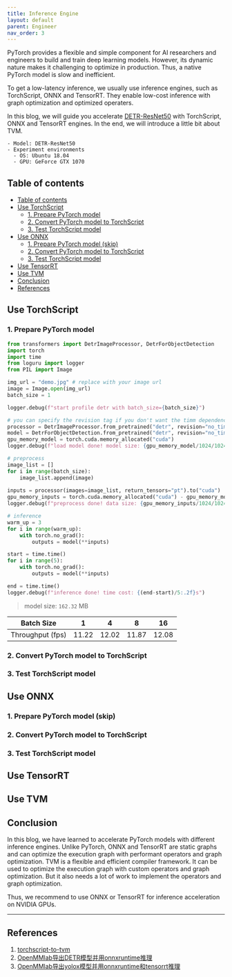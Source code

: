 ```yaml
---
title: Inference Engine
layout: default
parent: Engineer
nav_order: 3
---
```

PyTorch provides a flexible and simple component for AI researchers and engineers to build and train deep learning models. However, its dynamic nature makes it challenging to optimize in production. Thus, a native PyTorch model is slow and inefficient.

To get a low-latency inference, we usually use inference engines, such as TorchScript, ONNX and TensorRT. They enable low-cost inference with graph optimization and optimized operaters.

In this blog, we will guide you accelerate [DETR-ResNet50](https://huggingface.co/facebook/detr-resnet-50) with TorchScript, ONNX and TensorRT engines. In the end, we will introduce a little bit about TVM. 


```
- Model: DETR-ResNet50
- Experiment environments
  - OS: Ubuntu 18.04
  - GPU: GeForce GTX 1070
```

## Table of contents
- [Table of contents](#table-of-contents)
- [Use TorchScript](#use-torchscript)
  - [1. Prepare PyTorch model](#1-prepare-pytorch-model)
  - [2. Convert PyTorch model to TorchScript](#2-convert-pytorch-model-to-torchscript)
  - [3. Test TorchScript model](#3-test-torchscript-model)
- [Use ONNX](#use-onnx)
  - [1. Prepare PyTorch model (skip)](#1-prepare-pytorch-model-skip)
  - [2. Convert PyTorch model to TorchScript](#2-convert-pytorch-model-to-torchscript-1)
  - [3. Test TorchScript model](#3-test-torchscript-model-1)
- [Use TensorRT](#use-tensorrt)
- [Use TVM](#use-tvm)
- [Conclusion](#conclusion)
- [References](#references)

## Use TorchScript

### 1. Prepare PyTorch model
```python
from transformers import DetrImageProcessor, DetrForObjectDetection
import torch
import time
from loguru import logger
from PIL import Image

img_url = "demo.jpg" # replace with your image url
image = Image.open(img_url)
batch_size = 1

logger.debug(f"start profile detr with batch_size={batch_size}")

# you can specify the revision tag if you don't want the timm dependency
processor = DetrImageProcessor.from_pretrained("detr", revision="no_timm")
model = DetrForObjectDetection.from_pretrained("detr", revision="no_timm").to("cuda")
gpu_memory_model = torch.cuda.memory_allocated("cuda")
logger.debug(f"load model done! model size: {gpu_memory_model/1024/1024:.2f}MB")

# preprocess
image_list = []
for i in range(batch_size):
    image_list.append(image)
    
inputs = processor(images=image_list, return_tensors="pt").to("cuda")
gpu_memory_inputs = torch.cuda.memory_allocated("cuda") - gpu_memory_model
logger.debug(f"preprocess done! data size: {gpu_memory_inputs/1024/1024:.2f}MB")

# inference
warm_up = 3
for i in range(warm_up):
    with torch.no_grad():
        outputs = model(**inputs)

start = time.time()
for i in range(5):
    with torch.no_grad():
        outputs = model(**inputs)

end = time.time()
logger.debug(f"inference done! time cost: {(end-start)/5:.2f}s")
```

> model size: `162.32` MB

|Batch Size|1|4|8|16|
|:---:|:---:|:---:|:---:|:---:|
|Throughput (fps)|11.22|12.02|11.87|12.08|


### 2. Convert PyTorch model to TorchScript

### 3. Test TorchScript model

## Use ONNX

### 1. Prepare PyTorch model (skip)

### 2. Convert PyTorch model to TorchScript

### 3. Test TorchScript model

## Use TensorRT

## Use TVM

## Conclusion
In this blog, we have learned to accelerate PyTorch models with different inference engines. Unlike PyTorch, ONNX and TensorRT are static graphs and can optimize the execution graph with performant operators and graph optimization. TVM is a flexible and efficient compiler framework. It can be used to optimize the execution graph with custom operators and graph optimization. But it also needs a lot of work to implement the operators and graph optimization.

Thus, we recommend to use ONNX or TensorRT for inference acceleration on NVIDIA GPUs.

---

## References
1. [torchscript-to-tvm](https://github.com/masahi/torchscript-to-tvm/blob/master/detr/detr_test.py)
2. [OpenMMlab导出DETR模型并用onnxruntime推理](https://blog.csdn.net/taifyang/article/details/136127159)
3. [OpenMMlab导出yolox模型并用onnxruntime和tensorrt推理](https://blog.csdn.net/taifyang/article/details/134368390)
